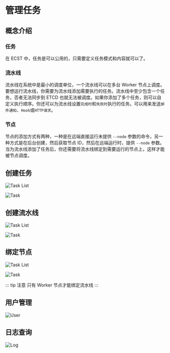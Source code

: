 # 管理任务

## 概念介绍

### 任务

在 ECST 中，任务是可以公用的，只需要定义任务模式和内容就可以了。

### 流水线

流水线在系统中是最小的调度单位，一个流水线可以在多台 Worker 节点上调度。要想运行流水线，你需要为流水线添加需要执行的任务。流水线中至少包含一个任务，否者无法同步到 ETCD 也就无法被调度。如果你添加了多个任务，则可以自定义执行顺序。你还可以为流水线设置`完成时`和`失败时`执行的任务。可以用来发送`邮件通知`、`Hook`或`HTTP请求`。

### 节点

节点的添加方式有两种，一种是在远端直接运行未提供 `--node` 参数的命令，另一种方式是在后台创建，然后获取节点 ID，然后在远端运行时，提供 `--node` 参数。当为流水线添加了任务后，你还需要将流水线绑定到需要运行的节点上，这样才能被节点调度。

## 创建任务

![Task List](/task/create_task.png)

![Task](/task/list.png)

## 创建流水线

![Task List](/pipeline/create_pipeline.png)

![Task](/pipeline/list.png)

## 绑定节点

![Task List](/pipeline/bind_node.png)

![Task](/pipeline/node.png)

::: tip 注意
只有 Worker 节点才能绑定流水线
:::

## 用户管理

![User](/user.png)

## 日志查询

![Log](/log.png)
